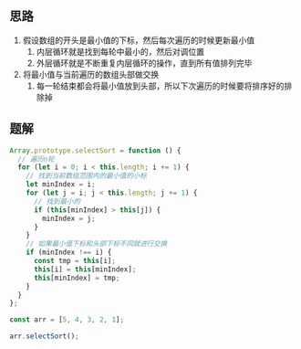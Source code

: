 ## 思路

1. 假设数组的开头是最小值的下标，然后每次遍历的时候更新最小值
   1. 内层循环就是找到每轮中最小的，然后对调位置
   2. 外层循环就是不断重复内层循环的操作，直到所有值排列完毕
2. 将最小值与当前遍历的数组头部做交换
   1. 每一轮结束都会将最小值放到头部，所以下次遍历的时候要将排序好的排除掉

## 题解

```js
Array.prototype.selectSort = function () {
  // 遍历n轮
  for (let i = 0; i < this.length; i += 1) {
    // 找到当前数组范围内的最小值的小标
    let minIndex = i;
    for (let j = i; j < this.length; j += 1) {
      // 找到最小的
      if (this[minIndex] > this[j]) {
        minIndex = j;
      }
    }
    // 如果最小值下标和头部下标不同就进行交换
    if (minIndex !== i) {
      const tmp = this[i];
      this[i] = this[minIndex];
      this[minIndex] = tmp;
    }
  }
};

const arr = [5, 4, 3, 2, 1];

arr.selectSort();
```
